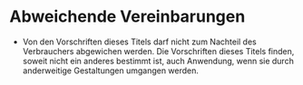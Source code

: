 # Abweichende Vereinbarungen

- Von den Vorschriften dieses Titels darf nicht zum Nachteil des Verbrauchers abgewichen werden. Die Vorschriften dieses Titels finden, soweit nicht ein anderes bestimmt ist, auch Anwendung, wenn sie durch anderweitige Gestaltungen umgangen werden.

